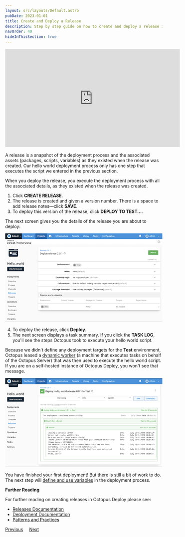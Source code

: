 ```yaml
---
layout: src/layouts/Default.astro
pubDate: 2023-01-01
title: Create and Deploy a Release
description: Step by step guide on how to create and deploy a release in Octopus Deploy
navOrder: 40
hideInThisSection: true
---
```


<iframe width="560" height="315" src="https://www.youtube.com/embed/syfl59pR4ZU" frameborder="0" allow="accelerometer; autoplay; encrypted-media; gyroscope; picture-in-picture" allowfullscreen></iframe>

A release is a snapshot of the deployment process and the associated assets (packages, scripts, variables) as they existed when the release was created. Our hello world deployment process only has one step that executes the script we entered in the previous section.

When you deploy the release, you execute the deployment process with all the associated details, as they existed when the release was created.

1. Click **CREATE RELEASE**.
1. The release is created and given a version number. There is a space to add release notes—click **SAVE**.
1. To deploy this version of the release, click **DEPLOY TO TEST...**.

The next screen gives you the details of the release you are about to deploy:

![Deploy release screen in the Octopus Web Portal](/docs/getting-started/first-deployment/legacy-guide/images/deploy-release.png "width=500")

4. To deploy the release, click **Deploy**.
5. The next screen displays a task summary. If you click the **TASK LOG**, you'll see the steps Octopus took to execute your hello world script.

Because we didn't define any deployment targets for the **Test** environment, Octopus leased a [dynamic worker](/docs/infrastructure/workers/dynamic-worker-pools/#on-demand) (a machine that executes tasks on behalf of the Octopus Server) that was then used to execute the hello world script.  If you are on a self-hosted instance of Octopus Deploy, you won't see that message.

![The results of the Hello world deployment](/docs/getting-started/first-deployment/legacy-guide/images/deployed-release.png "width=500")

You have finished your first deployment!  But there is still a bit of work to do.  The next step will [define and use variables](/docs/getting-started/first-deployment/define-and-use-variables/) in the deployment process.

**Further Reading**

For further reading on creating releases in Octopus Deploy please see:

- [Releases Documentation](/docs/releases/)
- [Deployment Documentation](/docs/deployments/)
- [Patterns and Practices](/docs/deployments/patterns/)

<span><a class="btn btn-secondary" href="/docs/getting-started/first-deployment/legacy-guide/define-the-deployment-process">Previous</a></span>&nbsp;&nbsp;&nbsp;&nbsp;&nbsp;<span><a class="btn btn-success" href="/docs/getting-started/first-deployment/define-and-use-variables">Next</a></span>
